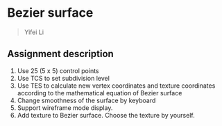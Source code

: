 # Bezier surface

> Yifei Li

## Assignment description

1. Use 25 (5 x 5) control points
2. Use TCS to set subdivision level
3. Use TES to calculate new vertex coordinates and texture coordinates according to the mathematical equation of Bezier surface
4. Change smoothness of the surface by keyboard
5. Support wireframe mode display.
6. Add texture to Bezier surface. Choose the texture by yourself.

